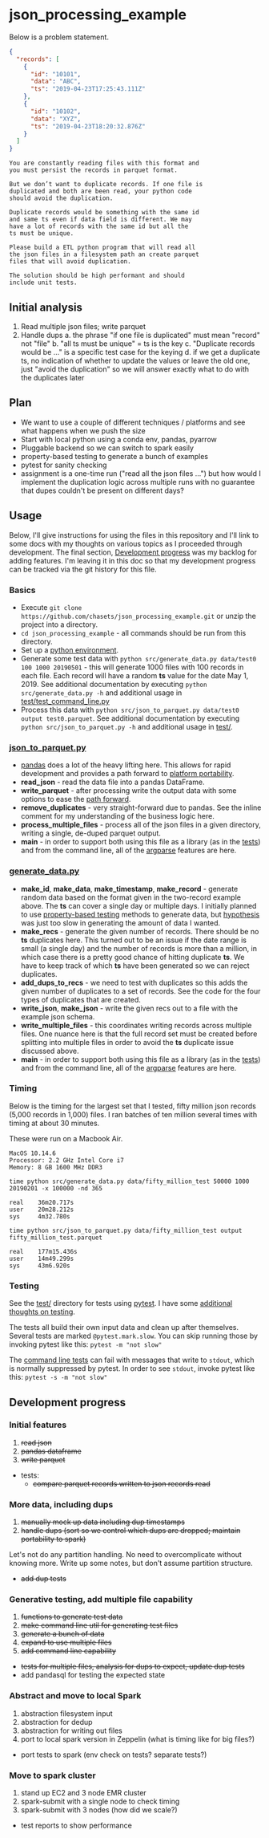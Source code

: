 
# json_processing_example


Below is a problem statement. 


```json
{
  "records": [
    {
      "id": "10101",
      "data": "ABC",
      "ts": "2019-04-23T17:25:43.111Z"
    },
    {
      "id": "10102",
      "data": "XYZ",
      "ts": "2019-04-23T18:20:32.876Z"
    }
  ]
}
```

```
You are constantly reading files with this format and 
you must persist the records in parquet format.

But we don’t want to duplicate records. If one file is 
duplicated and both are been read, your python code 
should avoid the duplication.

Duplicate records would be something with the same id 
and same ts even if data field is different. We may 
have a lot of records with the same id but all the 
ts must be unique.

Please build a ETL python program that will read all 
the json files in a filesystem path an create parquet 
files that will avoid duplication.

The solution should be high performant and should 
include unit tests.
```

## Initial analysis
1. Read multiple json files; write parquet
2. Handle dups
    a. the phrase "if one file is duplicated" must mean "record" not "file"
    b. "all ts must be unique" = ts is the key
    c. "Duplicate records would be ..." is a specific test case for the keying
    d. if we get a duplicate ts, no indication of whether to update the values or leave the old one, just "avoid the duplication" so we will answer exactly what to do with the duplicates later


## Plan
- We want to use a couple of different techniques / platforms and see what happens when we push the size
- Start with local python using a conda env, pandas, pyarrow
- Pluggable backend so we can switch to spark easily
- property-based testing to generate a bunch of examples
- pytest for sanity checking
- assignment is a one-time run ("read all the json files ...") but how would I implement the duplication logic across multiple runs with no guarantee that dupes couldn't be present on different days?

## Usage
Below, I'll give instructions for using the files in this repository and I'll link to some docs with my thoughts on various topics as I proceeded through development. The final section, [Development progress](#development-progress) was my backlog for adding features. I'm leaving it in this doc so that my development progress can be tracked via the git history for this file. 

### Basics
* Execute `git clone https://github.com/chasets/json_processing_example.git` or unzip the project into a directory.
* `cd json_processing_example` - all commands should be run from this directory.
* Set up a [python environment](doc/environments.md).
* Generate some test data with `python src/generate_data.py data/test0 100 1000 20190501` - this will generate 1000 files with 100 records in each file. Each record will have a random **ts** value for the date May 1, 2019. See additional documentation by executing `python src/generate_data.py -h` and additional usage in [test/test_command_line.py](https://github.com/chasets/json_processing_example/blob/master/test/test_command_line.py)
* Process this data with `python src/json_to_parquet.py data/test0 output test0.parquet`. See additional documentation by executing `python src/json_to_parquet.py -h` and additional usage in [test/](https://github.com/chasets/json_processing_example/tree/master/test). 

### [json_to_parquet.py](https://github.com/chasets/json_processing_example/blob/master/src/json_to_parquet.py)
* [pandas](https://pandas.pydata.org/) does a lot of the heavy lifting here. This allows for rapid development and provides a path forward to [platform portability](doc/platform_expansion_plan.md).
* **read_json** - read the data file into a pandas DataFrame.
* **write_parquet** - after processing write the output data with some options to ease the [path forward](doc/platform_expansion_plan).
* **remove_duplicates** - very straight-forward due to pandas. See the inline comment for my understanding of the business logic here. 
* **process_multiple_files** - process all of the json files in a given directory, writing a single, de-duped parquet output.
* **main** - in order to support both using this file as a library (as in the [tests](https://github.com/chasets/json_processing_example/tree/master/test)) and from the command line, all of the [argparse](doc/command_line.md) features are here.

### [generate_data.py](https://github.com/chasets/json_processing_example/blob/master/src/generate_data.py)
* **make_id**, **make_data**, **make_timestamp**, **make_record** - generate random data based on the format given in the two-record example above. The **ts** can cover a single day or multiple days. I initially planned to use [property-based testing](doc/testing.md) methods to generate data, but [hypothesis](https://hypothesis.readthedocs.io/) was just too slow in generating the amount of data I wanted. 
* **make_recs** - generate the given number of records. There should be no **ts** duplicates here. This turned out to be an issue if the date range is small (a single day) and the number of records is more than a million, in which case there is a pretty good chance of hitting duplicate **ts**. We have to keep track of which **ts** have been generated so we can reject duplicates. 
* **add_dups_to_recs** - we need to test with duplicates so this adds the given number of duplicates to a set of records. See the code for the four types of duplicates that are created. 
* **write_json**, **make_json** - write the given recs out to a file with the example json schema. 
* **write_multiple_files** - this coordinates writing records across multiple files. One nuance here is that the full record set must be created before splitting into multiple files in order to avoid the **ts** duplicate issue discussed above. 
* **main** - in order to support both using this file as a library (as in the [tests](https://github.com/chasets/json_processing_example/tree/master/test)) and from the command line, all of the [argparse](doc/command_line.md) features are here.

### Timing
Below is the timing for the largest set that I tested, fifty million json records (5,000 records in 1,000) files. I ran batches of ten million several times with timing at about 30 minutes. 

These were run on a Macbook Air.
```
MacOS 10.14.6
Processor: 2.2 GHz Intel Core i7 
Memory: 8 GB 1600 MHz DDR3
```

`time python src/generate_data.py data/fifty_million_test 50000 1000 20190201 -x 100000 -nd 365`
```
real	36m20.717s
user	20m28.212s
sys	    4m32.780s
```
`time python src/json_to_parquet.py data/fifty_million_test output fifty_million_test.parquet`
```
real	177m15.436s
user	14m49.299s
sys	    43m6.920s
```

### Testing
See the [test/](https://github.com/chasets/json_processing_example/tree/master/test) directory for tests using [pytest](https://docs.pytest.org/en/latest/). I have some [additional thoughts on testing](doc/testing.md).

The tests all build their own input data and clean up after themselves. Several tests are marked `@pytest.mark.slow`. You can skip running those by invoking pytest like this:
`pytest -m "not slow"`

The [command line tests](https://github.com/chasets/json_processing_example/blob/master/test/test_command_line.py) can fail with messages that write to `stdout`, which is normally suppressed by pytest. In order to see `stdout`, invoke pytest like this:
`pytest -s -m "not slow"`

## Development progress 

### Initial features
1. ~~read json~~
2. ~~pandas dataframe~~
3. ~~write parquet~~

* tests:
    - ~~compare parquet records written to json records read~~

### More data, including dups
1. ~~manually mock up data including dup timestamps~~ 
2. ~~handle dups (sort so we control which dups are dropped; maintain portability to spark)~~

Let's not do any partition handling. No need to overcomplicate without knowing more. Write up some notes, but don't assume partition structure.

* ~~add dup tests~~ 

### Generative testing, add multiple file capability
1. ~~functions to generate test data~~ 
2. ~~make command line util for generating test files~~
3. ~~generate a bunch of data~~
4. ~~expand to use multiple files~~
5. ~~add command line capability~~

* ~~tests for multiple files, analysis for dups to expect, update dup tests~~
* add pandasql for testing the expected state 

### Abstract and move to local Spark
1. abstraction filesystem input
2. abstraction for dedup
3. abstraction for writing out files 
4. port to local spark version in Zeppelin (what is timing like for big files?)

* port tests to spark (env check on tests? separate tests?)

### Move to spark cluster
1. stand up EC2 and 3 node EMR cluster 
2. spark-submit with a single node to check timing
3. spark-submit with 3 nodes (how did we scale?)

* test reports to show performance 

























